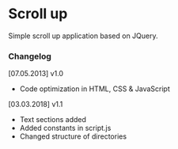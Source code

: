 # Scroll up 

Simple scroll up application based on JQuery.

### Changelog

[07.05.2013] v1.0
- Code optimization in HTML, CSS & JavaScript

[03.03.2018] v1.1
- Text sections added
- Added constants in script.js
- Changed structure of directories